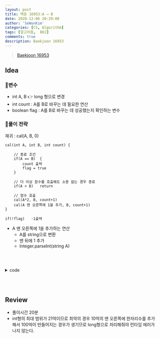```yaml
---
layout: post
title: 백준 16953:A → B
date: 2020-12-06 20:29:00
author: 'SeWonKim'
categories: [CS, Algorithm]
tags: [알고리즘,  BOJ]
comments: true
description: Baekjoon 16953
---
```


> [Baekjoon 16953](https://www.acmicpc.net/problem/16953)

## Idea

### 🥚변수

- int A, B 👉 long 형으로 변경
- int count : A를 B로 바꾸는 데 필요한 연산
- boolean flag : A를 B로 바꾸는 데 성공했는지 확인하는 변수

### 🍳풀이 전략

재귀 : cal(A, B, 0)

```
cal(int A, int B, int count) {

    // 종료 조건
    if(A == B)  {
        count 출력
        flag = true
    }

    // 더 이상 함수를 호출해도 소용 없는 경우 종료
    if(A > B)   return

    // 함수 호출
    cal(A*2, B, count+1)
    cal(A 맨 오른쪽에 1을 추가, B, count+1)
}

if(!flag)   -1출력
```

- A 맨 오른쪽에 1을 추가하는 연산
  - A를 string으로 변환
  - 맨 뒤에 1 추가
  - Integer.parseInt(string A)

&nbsp;  
&nbsp;

<details>
<summary>code</summary>
<div markdown="1">

```java
import java.util.Scanner;

public class Main {

	static boolean flag = false;
	public static void main(String[] args) {
		Scanner sc = new Scanner(System.in);
		long A = sc.nextLong();
		long B = sc.nextLong();

		cal(A, B, 0);

		if(!flag)	System.out.println(-1);
		sc.close();
	}

	private static void cal(long a, long b, int count) {
		if(a == b) {
			System.out.println(count+1);
			flag = true;
			return;
		}

		if(a > b || flag) return;

		cal(a*2, b, count+1);
		cal(plusOne(a), b, count+1);
	}

	private static long plusOne(long a) {
		String str = Long.toString(a);
		str += "1";
		return Long.parseLong(str);
	}

}
```

</div>
</details>

&nbsp;  
&nbsp;

## Review

- 풀이시간 20분
- int형의 최대 범위가 21억이므로 최악의 경우 10억의 맨 오른쪽에 한자리수를 추가해서 100억이 만들어지는 경우가 생기므로 long형으로 처리해줘야 런타임 에러가 나지 않는다.

&nbsp;  
&nbsp;
